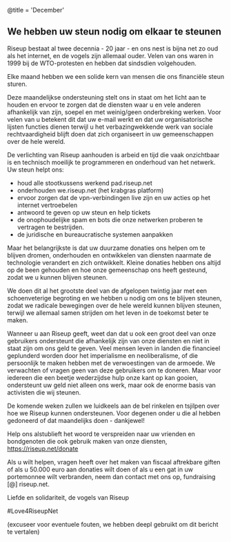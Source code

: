 @title = 'December'

We hebben uw steun nodig om elkaar te steunen
---------------------------------------------

Riseup bestaat al twee decennia - 20 jaar - en ons nest is bijna net zo oud als het internet, en de vogels zijn allemaal ouder. Velen van ons waren in 1999 bij de WTO-protesten en hebben dat sindsdien volgehouden.

Elke maand hebben we een solide kern van mensen die ons financiële steun sturen.

Deze maandelijkse ondersteuning stelt ons in staat om het licht aan te houden en ervoor te zorgen dat de diensten waar u en vele anderen afhankelijk van zijn, soepel en met weinig/geen onderbreking werken. Voor velen van u betekent dit dat uw e-mail werkt en dat uw organisatorische lijsten functies dienen terwijl u het verbazingwekkende werk van sociale rechtvaardigheid blijft doen dat zich organiseert in uw gemeenschappen over de hele wereld.

De verlichting van Riseup aanhouden is arbeid en tijd die vaak onzichtbaar is en technisch moeilijk te programmeren en onderhoud van het netwerk. Uw steun helpt ons:

* houd alle stootkussens werkend pad.riseup.net 
* onderhouden we.riseup.net (het krabgras platform) 
* ervoor zorgen dat de vpn-verbindingen live zijn en uw acties op het internet vertroebelen 
* antwoord te geven op uw steun en help tickets 
* de onophoudelijke spam en bots die onze netwerken proberen te vertragen te bestrijden. 
* de juridische en bureaucratische systemen aanpakken 

Maar het belangrijkste is dat uw duurzame donaties ons helpen om te blijven dromen, onderhouden en ontwikkelen van diensten naarmate de technologie verandert en zich ontwikkelt. Kleine donaties hebben ons altijd op de been gehouden en hoe onze gemeenschap ons heeft gesteund, zodat we u kunnen blijven steunen.

We doen dit al het grootste deel van de afgelopen twintig jaar met een schoenveterige begroting en we hebben u nodig om ons te blijven steunen, zodat we radicale bewegingen over de hele wereld kunnen blijven steunen, terwijl we allemaal samen strijden om het leven in de toekomst beter te maken.

Wanneer u aan Riseup geeft, weet dan dat u ook een groot deel van onze gebruikers ondersteunt die afhankelijk zijn van onze diensten en niet in staat zijn om ons geld te geven. Veel mensen leven in landen die financieel geplunderd worden door het imperialisme en neoliberalisme, of die persoonlijk te maken hebben met de verwoestingen van de armoede. We verwachten of vragen geen van deze gebruikers om te doneren. Maar voor iedereen die een beetje wederzijdse hulp onze kant op kan gooien, ondersteunt uw geld niet alleen ons werk, maar ook de enorme basis van activisten die wij steunen.

De komende weken zullen we luidkeels aan de bel rinkelen en tsjilpen over hoe we Riseup kunnen ondersteunen. Voor degenen onder u die al hebben gedoneerd of dat maandelijks doen - dankjewel! 

Help ons alstublieft het woord te verspreiden naar uw vrienden en bondgenoten die ook gebruik maken van onze diensten, https://riseup.net/donate

Als u wilt helpen, vragen heeft over het maken van fiscaal aftrekbare giften of als u 50.000 euro aan donaties wilt doen of als u een gat in uw portemonnee wilt verbranden, neem dan contact met ons op, fundraising [@] riseup.net.

Liefde en solidariteit,
de vogels van Riseup

\#Love4RiseupNet

(excuseer voor eventuele fouten, we hebben deepl gebruikt om dit bericht te vertalen)
